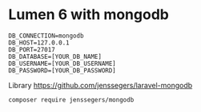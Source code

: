 # Lumen 6 with mongodb
```
DB_CONNECTION=mongodb
DB_HOST=127.0.0.1
DB_PORT=27017
DB_DATABASE=[YOUR_DB_NAME]
DB_USERNAME=[YOUR_DB_USERNAME]
DB_PASSWORD=[YOUR_DB_PASSWORD]
```

Library
https://github.com/jenssegers/laravel-mongodb

```composer require jenssegers/mongodb```
